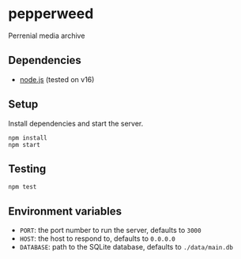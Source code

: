 # pepperweed

Perrenial media archive

## Dependencies

* [node.js](https://nodejs.org/) (tested on v16)

## Setup

Install dependencies and start the server.

```
npm install
npm start
```

## Testing

```
npm test
```

## Environment variables

* `PORT`: the port number to run the server, defaults to `3000`
* `HOST`: the host to respond to, defaults to `0.0.0.0`
* `DATABASE`: path to the SQLite database, defaults to `./data/main.db`
